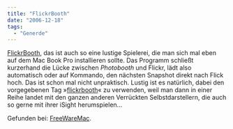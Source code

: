 ```yaml
---
title: "FlickrBooth"
date: "2006-12-18"
tags:
  - "Generde"
---
```


[FlickrBooth](http://www.otierney.net/flickrbooth), das ist auch so eine lustige Spielerei, die man sich mal eben auf dem Mac Book Pro installieren sollte. Das Programm schließt kurzerhand die Lücke zwischen _Photobooth_ und Flickr, lädt also automatisch oder auf Kommando, den nächsten Snapshot direkt nach Flick hoch. Das ist schon mal nicht unpraktisch. Lustig ist es natürlich, dabei den vorgegebenen Tag »[flickrbooth](http://www.flickr.com/photos/tags/flickrbooth/)« zu verwenden, weil man dann in einer Reihe landet mit den ganzen anderen Verrückten Selbstdarstellern, die auch so gerne mit ihrer iSight herumspielen…

Gefunden bei: [FreeWareMac](http://www.freemacware.com/flickrbooth/).
